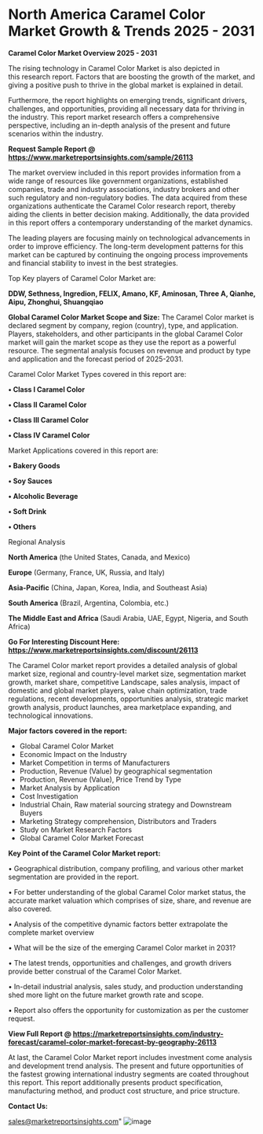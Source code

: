 # North America Caramel Color Market Growth & Trends 2025 - 2031

<Strong> Caramel Color Market Overview 2025 - 2031</strong>

The rising technology in Caramel Color Market is also depicted in this research report. Factors that are boosting the growth of the market, and giving a positive push to thrive in the global market is explained in detail.

Furthermore, the report highlights on emerging trends, significant drivers, challenges, and opportunities, providing all necessary data for thriving in the industry. This report market research offers a comprehensive perspective, including an in-depth analysis of the present and future scenarios within the industry.

<strong>Request Sample Report @ <a href=https://www.marketreportsinsights.com/sample/26113>https://www.marketreportsinsights.com/sample/26113</a></strong>

The market overview included in this report provides information from a wide range of resources like government organizations, established companies, trade and industry associations, industry brokers and other such regulatory and non-regulatory bodies. The data acquired from these organizations authenticate the Caramel Color research report, thereby aiding the clients in better decision making. Additionally, the data provided in this report offers a contemporary understanding of the market dynamics.

The leading players are focusing mainly on technological advancements in order to improve efficiency. The long-term development patterns for this market can be captured by continuing the ongoing process improvements and financial stability to invest in the best strategies.

Top Key players of Caramel Color Market are:

<strong>DDW, Sethness, Ingredion, FELIX, Amano, KF, Aminosan, Three A, Qianhe, Aipu, Zhonghui, Shuangqiao</strong>

<strong><b>Global Caramel Color Market Scope and Size:</b></strong>
The Caramel Color market is declared segment by company, region (country), type, and application. Players, stakeholders, and other participants in the global Caramel Color market will gain the market scope as they use the report as a powerful resource. The segmental analysis focuses on revenue and product by type and application and the forecast period of 2025-2031.

Caramel Color Market Types covered in this report are:

<strong>• Class I Caramel Color

• Class II Caramel Color

• Class III Caramel Color

• Class IV Caramel Color</strong>

Market Applications covered in this report are:

<strong>• Bakery Goods

• Soy Sauces

• Alcoholic Beverage

• Soft Drink

• Others</strong> 

Regional Analysis

<strong>North America</strong> (the United States, Canada, and Mexico)

<strong>Europe</strong> (Germany, France, UK, Russia, and Italy)

<strong>Asia-Pacific</strong> (China, Japan, Korea, India, and Southeast Asia)

<strong>South America</strong> (Brazil, Argentina, Colombia, etc.)

<strong>The Middle East and Africa</strong> (Saudi Arabia, UAE, Egypt, Nigeria, and South Africa)

<strong>Go For Interesting Discount Here: <a href=https://www.marketreportsinsights.com/discount/26113>https://www.marketreportsinsights.com/discount/26113</a></strong>

The Caramel Color market report provides a detailed analysis of global market size, regional and country-level market size, segmentation market growth, market share, competitive Landscape, sales analysis, impact of domestic and global market players, value chain optimization, trade regulations, recent developments, opportunities analysis, strategic market growth analysis, product launches, area marketplace expanding, and technological innovations.

<strong><b>Major factors covered in the report:</b></strong>
<ul>
  <li>Global Caramel Color Market </li>
  <li>Economic Impact on the Industry</li>
  <li>Market Competition in terms of Manufacturers</li>
  <li>Production, Revenue (Value) by geographical segmentation</li>
  <li>Production, Revenue (Value), Price Trend by Type</li>
  <li>Market Analysis by Application</li>
  <li>Cost Investigation</li>
  <li>Industrial Chain, Raw material sourcing strategy and Downstream Buyers</li>
  <li>Marketing Strategy comprehension, Distributors and Traders</li>
  <li>Study on Market Research Factors</li>
  <li>Global Caramel Color Market Forecast</li>
</ul>

<strong><b>Key Point of the Caramel Color Market report:</b></strong>

• Geographical distribution, company profiling, and various other market segmentation are provided in the report.

• For better understanding of the global Caramel Color market status, the accurate market valuation which comprises of size, share, and revenue are also covered.

• Analysis of the competitive dynamic factors better extrapolate the complete market overview

• What will be the size of the emerging Caramel Color market in 2031?

• The latest trends, opportunities and challenges, and growth drivers provide better construal of the Caramel Color Market.

• In-detail industrial analysis, sales study, and production understanding shed more light on the future market growth rate and scope.

• Report also offers the opportunity for customization as per the customer request.

<strong><b>View Full Report @ <a href=https://marketreportsinsights.com/industry-forecast/caramel-color-market-forecast-by-geography-26113>https://marketreportsinsights.com/industry-forecast/caramel-color-market-forecast-by-geography-26113</a></b></strong>


At last, the Caramel Color Market report includes investment come analysis and development trend analysis. The present and future opportunities of the fastest growing international industry segments are coated throughout this report. This report additionally presents product specification, manufacturing method, and product cost structure, and price structure.

<strong>Contact Us:</strong>

sales@marketreportsinsights.com"
![image](https://github.com/user-attachments/assets/3f0a80f3-6122-4c93-aadb-4f4d30a2c093)
